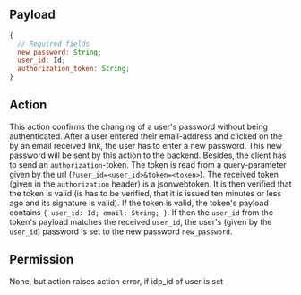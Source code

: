 ## Payload

```js
{
  // Required fields
  new_password: String;
  user_id: Id;
  authorization_token: String;
}
```

## Action

This action confirms the changing of a user's password without being authenticated. After a user entered their email-address and clicked on the by an email received link, the user has to enter a new password.
This new password will be sent by this action to the backend. Besides, the client has to send an `authorization`-token. The token is read from a query-parameter given by the url (`?user_id=<user_id>&token=<token>`). The received token (given in the `authorization` header) is a jsonwebtoken. It is then verified that the token is valid (is has to be verified, that it is issued ten minutes or less ago and its signature is valid). If the token is valid, the token's payload contains `{ user_id: Id; email: String; }`. If then the `user_id` from the token's payload matches the received `user_id`, the user's (given by the `user_id`) password is set to the new password `new_password`.

## Permission

None, but action raises action error, if idp_id of user is set